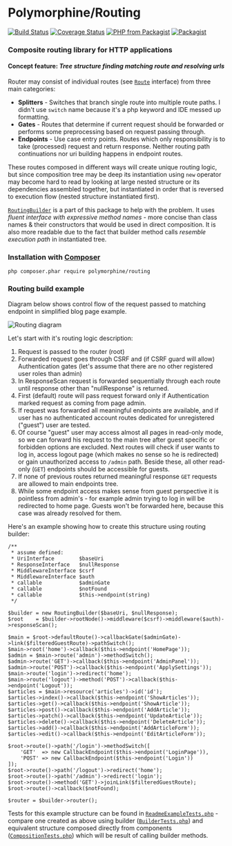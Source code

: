 # Polymorphine/Routing
[![Build Status](https://travis-ci.org/shudd3r/polymorphine-routing.svg?branch=develop)](https://travis-ci.org/shudd3r/polymorphine-routing)
[![Coverage Status](https://coveralls.io/repos/github/shudd3r/polymorphine-routing/badge.svg?branch=develop)](https://coveralls.io/github/shudd3r/polymorphine-routing?branch=develop)
[![PHP from Packagist](https://img.shields.io/packagist/php-v/polymorphine/routing/dev-develop.svg)](https://packagist.org/packages/polymorphine/routing)
[![Packagist](https://img.shields.io/packagist/l/polymorphine/routing.svg)](https://packagist.org/packages/polymorphine/routing)
### Composite routing library for HTTP applications

#### Concept feature: *Tree structure finding matching route and resolving urls*
Router may consist of individual routes (see [`Route`](src/Route.php) interface) from
three main categories:
* **Splitters** - Switches that branch single route into multiple route paths. I didn't
  use `switch` name because it's a php keyword and IDE messed up formatting.
* **Gates** - Routes that determine if current request should be forwarded or performs
  some preprocessing based on request passing through.
* **Endpoints** - Use case entry points. Routes which only responsibility is to take
  (processed) request and return response. Neither routing path continuations nor uri
  building happens in endpoint routes.

These routes composed in different ways will create unique routing logic, but since
composition tree may be deep its instantiation using `new` operator may become
hard to read by looking at large nested structure or its dependencies assembled
together, but instantiated in order that is reversed to execution flow (nested
structure instantiated first).

[`RoutingBuilder`](src/Builder/RoutingBuilder.php) is a part of this package to help with
the problem. It uses _fluent interface with expressive method names_ - more concise than
class names & their constructors that would be used in direct composition.
It is also more readable due to the fact that builder method calls _resemble execution
path_ in instantiated tree.

### Installation with [Composer](https://getcomposer.org/)
    php composer.phar require polymorphine/routing

### Routing build example
Diagram below shows control flow of the request passed to matching endpoint in simplified blog page example.

![Routing diagram](https://user-images.githubusercontent.com/9908030/48569332-aeb2e980-e901-11e8-810e-4e447df49ce6.png)

Let's start with it's routing logic description:
1. Request is passed to the router (root)
2. Forwarded request goes through CSRF and (if CSRF guard will allow) Authentication gates (let's assume that
   there are no other registered user roles than admin)
3. In ResponseScan request is forwarded sequentially through each route until response other than "nullResponse"
   is returned.
4. First (default) route will pass request forward only if Authentication marked request as coming from
   page admin.
5. If request was forwarded all meaningful endpoints are available, and if user has no authenticated account
   routes dedicated for unregistered ("guest") user are tested.
6. Of course "guest" user may access almost all pages in read-only mode, so we can forward
   his request to the main tree after guest specific or forbidden options are excluded.
   Next routes will check if user wants to log in, access logout page (which makes no sense so he is redirected)
   or gain unauthorized access to `/admin` path. Beside these, all other read-only (`GET`) endpoints should be
   accessible for guests.
7. If none of previous routes returned meaningful response `GET` requests are allowed to main endpoints tree.
8. While some endpoint access makes sense from guest perspective it is pointless from admin's - for example admin
   trying to log in will be redirected to home page. Guests won't be forwarded here, because this case was
   already resolved for them.

Here's an example showing how to create this structure using routing builder:

    /**
     * assume defined:
     * UriInterface        $baseUri
     * ResponseInterface   $nullResponse
     * MiddlewareInterface $csrf
     * MiddlewareInterface $auth
     * callable            $adminGate
     * callable            $notFound
     * callable            $this->endpoint(string)
     */
    
    $builder = new RoutingBuilder($baseUri, $nullResponse);
    $root    = $builder->rootNode()->middleware($csrf)->middleware($auth)->responseScan();
    
    $main = $root->defaultRoute()->callbackGate($adminGate)->link($filteredGuestRoute)->pathSwitch();
    $main->root('home')->callback($this->endpoint('HomePage'));
    $admin = $main->route('admin')->methodSwitch();
    $admin->route('GET')->callback($this->endpoint('AdminPanel'));
    $admin->route('POST')->callback($this->endpoint('ApplySettings'));
    $main->route('login')->redirect('home');
    $main->route('logout')->method('POST')->callback($this->endpoint('Logout'));
    $articles = $main->resource('articles')->id('id');
    $articles->index()->callback($this->endpoint('ShowArticles'));
    $articles->get()->callback($this->endpoint('ShowArticle'));
    $articles->post()->callback($this->endpoint('AddArticle'));
    $articles->patch()->callback($this->endpoint('UpdateArticle'));
    $articles->delete()->callback($this->endpoint('DeleteArticle'));
    $articles->add()->callback($this->endpoint('AddArticleForm'));
    $articles->edit()->callback($this->endpoint('EditArticleForm'));
    
    $root->route()->path('/login')->methodSwitch([
        'GET'  => new CallbackEndpoint($this->endpoint('LoginPage')),
        'POST' => new CallbackEndpoint($this->endpoint('Login'))
    ]);
    $root->route()->path('/logout')->redirect('home');
    $root->route()->path('/admin')->redirect('login');
    $root->route()->method('GET')->joinLink($filteredGuestRoute);
    $root->route()->callback($notFound);

    $router = $builder->router();

Tests for this example structure can be found in [`ReadmeExampleTests.php`](tests/ReadmeExampleTest.php) - compare one
created as above using builder ([`BuilderTests.php`](tests/ReadmeExampleTest/BuilderTest.php)) and
equivalent structure composed directly from components ([`CompositionTests.php`](tests/ReadmeExampleTest/CompositionTest.php))
which will be result of calling builder methods.
 
